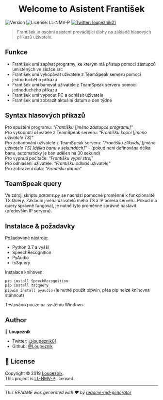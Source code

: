 <h1 align="center">Welcome to Asistent František</h1>
<p>
  <img alt="Version" src="https://img.shields.io/badge/version-1.4-blue.svg?cacheSeconds=2592000" />
   <img alt="License: LL-NMV-P" src="https://img.shields.io/badge/license-MIT-green" />
  <a href="https://twitter.com/loupeznik01">
    <img alt="Twitter: loupeznik01" src="https://img.shields.io/twitter/follow/loupeznik01.svg?style=social" target="_blank" />
  </a>
</p>

> František je osobní asistent provádějící úlohy na základě hlasových příkazů uživatele. <br>

## Funkce

- František umí zapínat programy, ke kterým má přístup pomocí zástupců umístěných ve složce src
- František umí vykopávat uživatele z TeamSpeak serveru pomocí jednoduchého příkazu
- František umí banovat uživatele z TeamSpeak serveru pomocí jednoduchého příkazu
- František umí vypnout PC a odhlásit uživatele
- František umí zobrazit aktuální datum a den týdne

## Syntax hlasových příkazů

Pro spuštění programu: *"Františku [jméno zástupce programu]"* <br>
Pro vykopnutí uživatele z TeamSpeak serveru: *"Františku kopni [jméno uživatele TS]"* <br>
Pro zabanování uživatele z TeamSpeak serveru: *"Františku zlikviduj [jméno uživatele TS] [délka banu v sekundách]"* - (pokud není definována délka banu, automaticky je ban udělen na 30 sekund) <br>
Pro vypnutí počítače: *"Františku vypni stroj"* <br>
Pro odhlášení uživatele: *"Františku odhlaš uživatele"* <br>
Pro zobrazení data: *"Františku datum"*


## TeamSpeak query

Ve zdroji skriptu *params.py* se nachází pomocné proměnné k funkcionalitě TS Query. Základní jména uživatelů mého TS a IP adresa serveru. Pokud má query správně fungovat, je nutné tyto proměnné správně nastavit (především IP serveru).

## Instalace & požadavky

Požadované nástroje:
- Python 3.7 a vyšší
- SpeechRecognition
- PyAudio
- ts3query

Instalace knihoven:

```pip install SpeechRecognition``` <br>
```pip install ts3query``` <br>
```pipwin install pyaudio``` (je nutné použít pipwin, přes pip nelze knihovna stáhnout) <br>

Testováno pouze na systému Windows

## Author

🧔 **Loupeznik**

* Twitter: [@loupeznik01](https://twitter.com/loupeznik01)
* Github: [@Loupeznik](https://github.com/Loupeznik)

## 📝 License

Copyright © 2019 [Loupeznik](https://github.com/Loupeznik).<br />
This project is [LL-NMV-P](https://soosops.eu/licenses/llnmvp.pdf) licensed.

***
_This README was generated with ❤️ by [readme-md-generator](https://github.com/kefranabg/readme-md-generator)_
